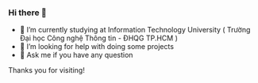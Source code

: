 ### Hi there 👋
- 🌱 I’m currently studying at Information Technology University ( Trường Đại học Công nghệ Thông tin - ĐHQG TP.HCM )
- 🤔 I’m looking for help with doing some projects
- 💬 Ask me if you have any question

Thanks you for visiting!
<!--
**creep002/creep002** is a ✨ _special_ ✨ repository because its `README.md` (this file) appears on your GitHub profile.

Here are some ideas to get you started:

- 🔭 I’m currently working on ...
- 🌱 I’m currently learning ...
- 👯 I’m looking to collaborate on ...
- 🤔 I’m looking for help with ...
- 💬 Ask me about ...
- 📫 How to reach me: ...
- 😄 Pronouns: ...
- ⚡ Fun fact: ...
-->

